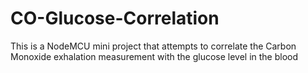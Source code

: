 # CO-Glucose-Correlation
This is a NodeMCU mini project that attempts to correlate the Carbon Monoxide exhalation measurement with the glucose level in the blood
